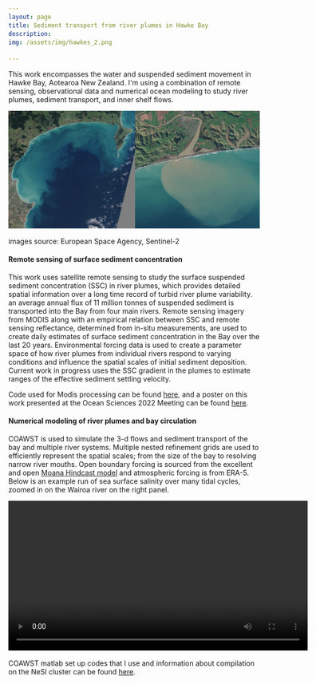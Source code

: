 ```yaml
---
layout: page
title: Sediment transport from river plumes in Hawke Bay
description: 
img: /assets/img/hawkes_2.png

---
```

This work encompasses the water and suspended sediment movement in Hawke Bay, Aotearoa New Zealand. I'm using a combination of remote sensing, observational data and numerical ocean modeling to study river plumes, sediment transport, and inner shelf flows.

<img src="/assets/img/s2_plume.png" alt="ex" width="900"/>

images source: European Space Agency, Sentinel-2

#### **Remote sensing of surface sediment concentration**

This work uses satellite remote sensing to study the surface suspended sediment concentration (SSC) in river plumes, which provides detailed spatial information over a long time record of turbid river plume variability. an average annual flux of 11 million tonnes of suspended sediment is transported into the Bay from four main rivers. Remote sensing imagery from MODIS along with an empirical relation between SSC and remote sensing reflectance, determined from in-situ measurements, are used to create daily estimates of surface sediment concentration in the Bay over the last 20 years. Environmental forcing data is used to create a parameter space of how river plumes from individual rivers respond to varying conditions and influence the spatial scales of initial sediment deposition. Current work in  progress uses the SSC gradient in the plumes to estimate ranges of the effective sediment settling velocity.

Code used for Modis processing can be found [here](https://github.com/tedconroy/modis-remote-sensing), and a poster on this work presented at the Ocean Sciences 2022 Meeting can be found [here](/assets/pdf/tconroy_osm_2022.pdf). 

#### **Numerical modeling of river plumes and bay circulation**
COAWST is used to simulate the 3-d flows and sediment transport of the bay and multiple river systems. Multiple nested refinement grids are used to efficiently represent the spatial scales; from the size of the bay to resolving narrow river mouths. Open boundary forcing is sourced from the excellent and open [Moana Hindcast model](https://www.moanaproject.org/hindcast) and atmospheric forcing is from ERA-5. Below is an example run of sea surface salinity over many tidal cycles, zoomed in on the Wairoa river on the right panel.

<video width="600" controls>
  <source src="/assets/img/coawst_sss.m4v" type="video/mp4">
</video>

COAWST matlab set up codes that I use and information about compilation on the NeSI cluster can be found [here](https://github.com/tedconroy/ocean-model-codes/tree/master/coawst).
